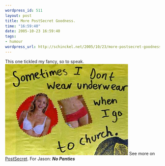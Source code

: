 ```yaml
--- 
wordpress_id: 511
layout: post
title: More PostSecret Goodness.
time: "16:59:40"
date: 2005-10-23 16:59:40
tags: 
- humour
wordpress_url: http://schinckel.net/2005/10/23/more-postsecret-goodness/
---
```

This one tickled my fancy, so to speak. ![(no) Underwear in Church][1] See more on [PostSecret][2]. For Jason: ***No Panties*** 

   [1]: /images/underwear.jpg
   [2]: http://postsecret.blogspot.com

